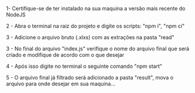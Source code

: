 1- Certifique-se de ter instalado na sua maquina a versão mais recente do NodeJS

2 - Abra o terminal na raiz do projeto e digite os scripts: 
"npm i", "npm ci"

3 - Adicione o arquivo bruto (.xlxs) com as extrações na pasta "read"

3 - No final do arquivo "index.js" verifique o nome do arquivo final que será criado e modifique de acordo com o que desejar

4 - Após isso digite no terminal o seguinte comando "npm start"

5 - O arquivo final já filtrado será adicionado a pasta "result", mova o arquivo para onde desejar em sua maquina...


